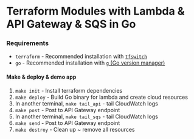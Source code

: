 # Terraform Modules with Lambda & API Gateway & SQS in Go

### Requirements

- `terraform` - Recommended installation with [`tfswitch`](https://tfswitch.warrensbox.com/Install/)
- `go` - Recommended installation with [`g` (Go version manager)](https://github.com/stefanmaric/g#single-line-installation)

#### Make & deploy & demo app

1. `make init` - Install terraform dependencies
2. `make deploy` - Build Go binary for lambda and create cloud resources
3. In another terminal, `make tail_api` - tail CloudWatch logs
4. `make post` - Post to API Gateway endpoint
5. In another terminal, `make tail_sqs` - tail CloudWatch logs
6. `make send` - Post to API Gateway endpoint
7. `make destroy` - Clean up ~ remove all resources
